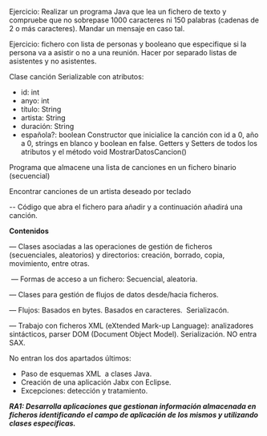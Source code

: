 Ejercicio: Realizar un programa Java que lea un fichero de texto y compruebe que no sobrepase 1000 caracteres ni 150 palabras (cadenas de 2 o más caracteres). Mandar un mensaje en caso tal.

Ejercicio: fichero con lista de personas y booleano que especifique si la persona va a asistir o no a una reunión. Hacer por separado listas de asistentes y no asistentes.

Clase canción Serializable con atributos:
- id: int
- anyo: int
- título: String
- artista: String
- duración: String
- española?: boolean
Constructor que inicialice la canción con id a 0, año a 0, strings en blanco y boolean en false.
Getters y Setters de todos los atributos y el método void MostrarDatosCancion()

Programa que almacene una lista de canciones en un fichero binario (secuencial)

Encontrar canciones de un artista deseado por teclado

-- Código que abra el fichero para añadir y a continuación añadirá una canción.



**Contenidos**

— Clases asociadas a las operaciones de gestión de ficheros (secuenciales, aleatorios) y directorios: creación, borrado, copia, movimiento, entre otras.

 — Formas de acceso a un fichero: Secuencial, aleatoria.

— Clases para gestión de flujos de datos desde/hacia ficheros.

— Flujos: Basados en bytes. Basados en caracteres.  Serializacón. 

— Trabajo con ficheros XML (eXtended Mark-up Language): analizadores sintácticos, parser DOM (Document Object Model). Serialización. NO entra SAX.

No entran los dos apartados últimos: 

- Paso de esquemas XML  a clases Java.
- Creación de una aplicación Jabx con Eclipse.
- Excepciones: detección y tratamiento.

**_RA1: Desarrolla aplicaciones que gestionan información almacenada en ficheros identificando el campo de aplicación de los mismos y utilizando clases específicas._**